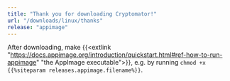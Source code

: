 ```yaml
---
title: "Thank you for downloading Cryptomator!"
url: "/downloads/linux/thanks"
release: "appimage"
---
```


After downloading, make {{<extlink "https://docs.appimage.org/introduction/quickstart.html#ref-how-to-run-appimage" "the AppImage executable">}}, e.g. by running `chmod +x {{%siteparam releases.appimage.filename%}}`.
